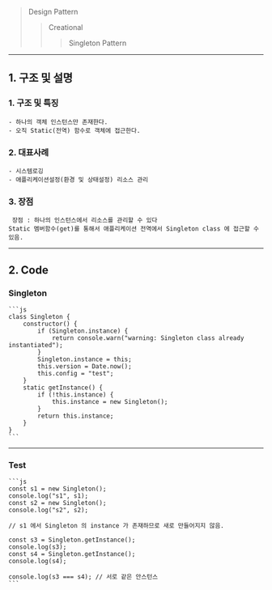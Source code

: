 >Design Pattern
>>Creational 
>>> Singleton Pattern

<hr/>

## 1. 구조 및 설명


### 1. 구조 및 특징

    - 하나의 객체 인스턴스만 존재한다.
    - 오직 Static(전역) 함수로 객체에 접근한다.

### 2. 대표사례

    - 시스템로깅
    - 애플리케이션설정(환경 및 상태설정) 리소스 관리

### 3. 장점

     장점 : 하나의 인스턴스에서 리소스를 관리할 수 있다
    Static 멤버함수(get)를 통해서 애플리케이션 전역에서 Singleton class 에 접근할 수 있음.

<hr/>

## 2. Code

### Singleton
    ```js
    class Singleton {
        constructor() {
            if (Singleton.instance) {
                return console.warn("warning: Singleton class already instantiated");
            }
            Singleton.instance = this;
            this.version = Date.now();
            this.config = "test";
        }
        static getInstance() {
            if (!this.instance) {
                this.instance = new Singleton();
            }
            return this.instance;
        }
    }
    ```

<hr/>

### Test
    ```js
    const s1 = new Singleton();
    console.log("s1", s1);
    const s2 = new Singleton();
    console.log("s2", s2); 

    // s1 에서 Singleton 의 instance 가 존재하므로 새로 만들어지지 않음.

    const s3 = Singleton.getInstance();
    console.log(s3);
    const s4 = Singleton.getInstance();
    console.log(s4);

    console.log(s3 === s4); // 서로 같은 안스턴스
    ```